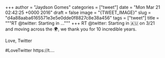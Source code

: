 
+++
author = "Jaydson Gomes"
categories = ["tweet"]
date = "Mon Mar 21 02:42:25 +0000 2016"
draft = false
image = "{TWEET_IMAGE}"
slug = "d4a88aaba6165571e3e5e0dde0f8827c8e38a456"
tags = ["tweet"]
title = """RT @twitter: Starting in ..."""
+++
RT @twitter: Starting in 🇦🇺 on 3/21 and moving across the 🌍, we thank you for 10 incredible years. 

Love, Twitter

#LoveTwitter
https://t.…
